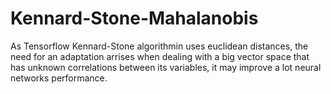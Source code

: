 # Kennard-Stone-Mahalanobis
As Tensorflow Kennard-Stone algorithmin uses euclidean distances, the need for an adaptation arrises when dealing with a big vector space that has unknown correlations between its variables, it may improve a lot neural networks performance.
